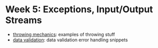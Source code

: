 # Week 5: Exceptions, Input/Output Streams
* [throwing mechanics](throwing_mechanics): examples of throwing stuff
* [data validation](data_validation): data validation error handling snippets
